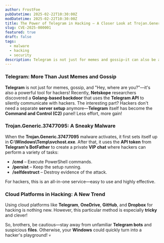 ```yaml
---
author: FrostFoe
pubDatetime: 2025-02-22T10:30:00Z
modDatetime: 2025-02-22T10:30:00Z
title: The Power of Telegram in Hacking – A Closer Look at Trojan.Generic.37477095
slug: CVE-2025-000001
featured: true
draft: false
tags:
  - malware
  - hacking
  - security
description: Telegram is not just for memes and gossip—it can also be a hacker's tool. Discover how hackers are leveraging the Telegram API for covert communication and remote control.
---
```


### Telegram: More Than Just Memes and Gossip

**Telegram** is not just for memes, gossip, and "Hey, where are you?"—it's also a powerful tool for hackers! Recently, **Netskope** researchers discovered a **Golang-based backdoor** that uses the **Telegram API** to silently communicate with hackers. The interesting part? Hackers don't need a separate **server setup** anymore—**Telegram** itself has become the **Command and Control (C2)** panel! Less effort, more gain!

### Trojan.Generic.37477095: A Sneaky Malware

When the **Trojan.Generic.37477095** malware activates, it first sets itself up in **C:\Windows\Temp\svchost.exe**. After that, it uses the **API token** from **Telegram's BotFather** to create a private **VIP chat** where hackers can perform a variety of tasks:

- **/cmd** – Execute PowerShell commands.
- **/persist** – Keep the setup running.
- **/selfdestruct** – Destroy evidence of the attack.

For hackers, this is an all-in-one service—easy to use and highly effective.

### Cloud Platforms in Hacking: A New Trend

Using cloud platforms like **Telegram**, **OneDrive**, **GitHub**, and **Dropbox** for hacking is nothing new. However, this particular method is especially **tricky** and clever!

So, brothers, be cautious—stay away from unfamiliar **Telegram bots** and suspicious **files**. Otherwise, your **Windows** could quickly turn into a hacker's playground! 💀



